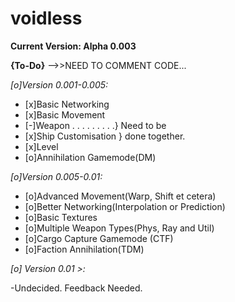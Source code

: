 voidless
========
**Current Version: Alpha 0.003**


**{To-Do}**
-->>NEED TO COMMENT CODE...

*[o]Version 0.001-0.005:*
  - [x]Basic Networking
  - [x]Basic Movement
  - [-]Weapon . . . . . . . . .} Need to be
  - [x]Ship Customisation }   done together.
  - [x]Level
  - [o]Annihilation Gamemode(DM)

*[o]Version 0.005-0.01:*
  - [o]Advanced Movement(Warp, Shift et cetera)
  - [o]Better Networking(Interpolation or Prediction)
  - [o]Basic Textures
  - [o]Multiple Weapon Types(Phys, Ray and Util)
  - [o]Cargo Capture Gamemode (CTF)
  - [o]Faction Annihilation(TDM)

*[o] Version 0.01 >:*

  -Undecided. Feedback Needed.
